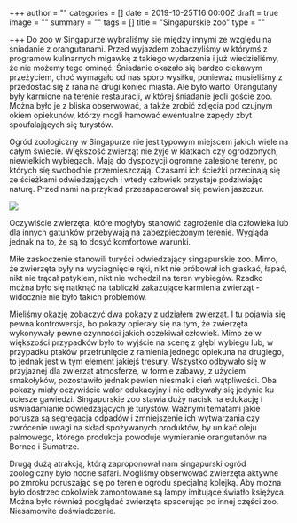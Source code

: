 +++
author = ""
categories = []
date = 2019-10-25T16:00:00Z
draft = true
image = ""
summary = ""
tags = []
title = "Singapurskie zoo"
type = ""

+++
Do zoo w Singapurze wybraliśmy się między innymi ze względu na śniadanie z orangutanami. Przed wyjazdem zobaczyliśmy w którymś z programów kulinarnych migawkę z takiego wydarzenia i już wiedzieliśmy, że nie możemy tego ominąć. Śniadanie okazało się bardzo ciekawym przeżyciem, choć wymagało od nas sporo wysiłku, ponieważ musieliśmy z przedostać się z rana na drugi koniec miasta. Ale było warto! Orangutany były karmione na terenie restauracji, w której śniadanie jedli goście zoo. Można było je z bliska obserwować, a także zrobić zdjęcia pod czujnym okiem opiekunów, którzy mogli hamować ewentualne zapędy zbyt spoufalających się turystów.

Ogród zoologiczny w Singapurze nie jest typowym miejscem jakich wiele na całym świecie. Większość zwierząt nie żyje w klatkach czy ogrodzonych, niewielkich wybiegach. Mają do dyspozycji ogromne zalesione tereny, po których się swobodnie przemieszczają. Czasami ich ścieżki przecinają się ze ścieżkami odwiedzających i wtedy człowiek przystaje podziwiając naturę. Przed nami na przykład przesapacerował się pewien jaszczur. 

![](/uploads/ASI_0744.jpg)

Oczywiście zwierzęta, które mogłyby stanowić zagrożenie dla człowieka lub dla innych gatunków przebywają na zabezpieczonym terenie. Wygląda jednak na to, że są to dosyć komfortowe warunki.

Miłe zaskoczenie stanowili turyści odwiedzający singapurskie zoo. Mimo, że zwierzęta były na wyciagnięcie ręki, nikt nie próbował ich głaskać, łapać, nikt nie trącał patykiem, nikt nie wchodził na teren wybiegów. Rzadko można było się natknąć na tabliczki zakazujące karmienia zwierząt - widocznie nie było takich problemów.

Mieliśmy okazję zobaczyć dwa pokazy z udziałem zwierząt. I tu pojawia się pewna kontrowersja, bo pokazy opierały się na tym, że zwierzęta wykonywały pewne czynności jakich oczekiwał człowiek. Mimo że w większości przypadków było to wyjście na scenę z głębi wybiegu lub, w przypadku ptaków przefrunięcie z ramienia jednego opiekuna na drugiego, to jednak jest w tym element jakiejś tresury. Wszystko odbywało się w przyjaznej dla zwierząt atmosferze, w formie zabawy, z użyciem smakołyków, pozostawiło jednak pewien niesmak i cień wątpliwości. Oba pokazy miały oczywiście walor edukacyjny i nie odbywały się jedynie ku uciesze gawiedzi. Singapurskie zoo stawia duży nacisk na edukację i uświadamianie odwiedzających je turystów. Ważnymi tematami jakie porusza są segregacja odpadów i zmniejszenie ich wytwarzania czy zwrócenie uwagi na skład spożywanych produktów, by unikać oleju palmowego, którego produkcja powoduje wymieranie orangutanów na Borneo i Sumatrze.

Drugą dużą atrakcją, którą zaproponował nam singapurski ogród zoologiczny było nocne safari. Mogliśmy obserwować zwierzęta aktywne po zmroku poruszając się po terenie ogrodu specjalną kolejką. Aby można było dostrzec cokolwiek zamontowane są lampy imitujące światło księżyca. Można było również podglądać zwierzęta spacerując po innej części zoo. Niesamowite doświadczenie.